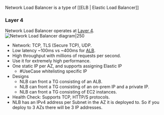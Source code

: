 Network Load Balancer is a type of [[ELB | Elastic Load Balancer]]
### Layer 4
Network Load Balancer operates at [Layer 4](OSI.md#Layer%204).
![Network Load Balancer diagram|250](https://s3.us-east-1.amazonaws.com/elb-polaris-cdk-assets-us-east-1-prod/2023-02-21T01-06-41_f711e1f2085536cdd2e5cf3814c3b7f9a49425fa46543744dace8418e82c80dc/Static/NLBdiagram.svg)
- Network: TCP, TLS (Secure TCP), UDP.
- Low latency ~100ms vs ~400ms for [ALB](ELB.md#ALB).
- High throughput with millions of requests per second. 
- Use it for extremely high performance.
- One static IP per AZ, and supports assigning Elastic IP
	- #UseCase whitelisting specific IP
- Designs
	- NLB can front a TG consisting of an ALB.
	- NLB can front a TG consisting of an on-prem IP and a private IP.
	- NLB can front a TG consisting of EC2 instances.
- Health Check: Supports TCP, HTTP/S protocols.
- NLB has an IPv4 address per Subnet in the AZ it is deployed to. So if you deploy to 3 AZs there will be 3 IP addresses.